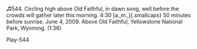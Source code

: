 ♫544. Circling high above Old Faithful, in dawn song, well before the
crowds will gather later this morning. 4:30 [a.,m.,]{.smallcaps} 50
minutes before sunrise. June 4, 2009. Above Old Faithful, Yellowstone
National Park, Wyoming. (1:36)

Play-544
